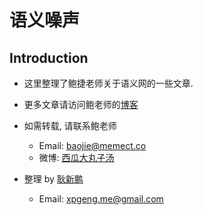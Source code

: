 # 语义噪声

## Introduction
- 这里整理了鲍捷老师关于语义网的一些文章.
- 更多文章请访问鲍老师的[博客](http://baojie.org)
- 如需转载, 请联系鲍老师
    - Email: baojie@memect.co
    - 微博: [西瓜大丸子汤](http://weibo.com/xiguadawanzitang?refer_flag=1001030102_&is_all=1)

- 整理 by [耿新鹏](http://github.com/xpgeng)
    - Email: xpgeng.me@gmail.com
